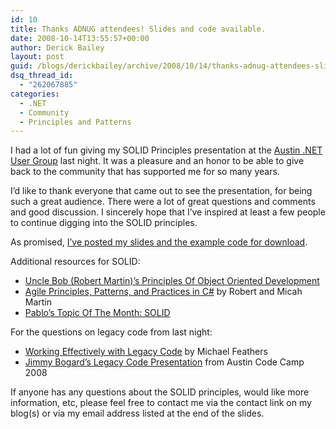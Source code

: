 ```yaml
---
id: 10
title: Thanks ADNUG attendees! Slides and code available.
date: 2008-10-14T13:55:57+00:00
author: Derick Bailey
layout: post
guid: /blogs/derickbailey/archive/2008/10/14/thanks-adnug-attendees-slides-and-code-available.aspx
dsq_thread_id:
  - "262067885"
categories:
  - .NET
  - Community
  - Principles and Patterns
---
```

I had a lot of fun giving my SOLID Principles presentation at the <a href="http://adnug.org" target="_blank">Austin .NET User Group</a> last night. It was a pleasure and an honor to be able to give back to the community that has supported me for so many years. 

I&#8217;d like to thank everyone that came out to see the presentation, for being such a great audience. There were a lot of great questions and comments and good discussion. I sincerely hope that I&#8217;ve inspired at least a few people to continue digging into the SOLID principles. 

As promised, <a href="http://www.lostechies.com/files/folders/derickbailey/default.aspx" target="_blank">I&#8217;ve posted my slides and the example code for download</a>.

Additional resources for SOLID:

  * <a href="http://butunclebob.com/ArticleS.UncleBob.PrinciplesOfOod" target="_blank">Uncle Bob (Robert Martin)&#8217;s Principles Of Object Oriented Development</a>
  * <a href="http://www.amazon.com/Principles-Patterns-Practices-Robert-Martin/dp/0131857258/" target="_blank">Agile Principles, Patterns, and Practices in C#</a> by Robert and Micah Martin
  * <a href="http://www.lostechies.com/blogs/chad_myers/archive/2008/03/07/pablo-s-topic-of-the-month-march-solid-principles.aspx" target="_blank">Pablo&#8217;s Topic Of The Month: SOLID</a>

For the questions on legacy code from last night:

  * <a href="http://www.amazon.com/Working-Effectively-Legacy-Robert-Martin/dp/0131177052/" target="_blank">Working Effectively with Legacy Code</a> by Michael Feathers
  * <a href="http://www.lostechies.com/blogs/jimmy_bogard/archive/2008/05/27/austin-code-camp-material-posted.aspx" target="_blank">Jimmy Bogard&#8217;s Legacy Code Presentation</a> from Austin Code Camp 2008

If anyone has any questions about the SOLID principles, would like more information, etc, please feel free to contact me via the contact link on my blog(s) or via my email address listed at the end of the slides.